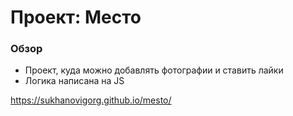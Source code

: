 # Проект: Место

### Обзор

* Проект, куда можно добавлять фотографии и ставить лайки
* Логика написана на JS

https://sukhanovigorg.github.io/mesto/
